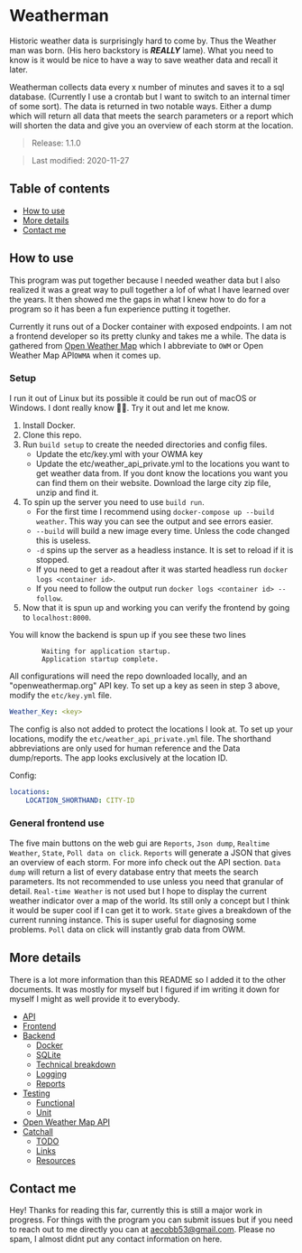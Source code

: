 # Weatherman

Historic weather data is surprisingly hard to come by. 
Thus the Weather man was born. 
(His hero backstory is ***REALLY*** lame). 
What you need to know is it would be nice to have a way to save weather data and recall it later. 

Weatherman collects data every x number of minutes and saves it to a sql database. 
(Currently I use a crontab but I want to switch to an internal timer of some sort). 
The data is returned in two notable ways. 
Either a dump which will return all data that meets the search parameters or a report which will shorten the data and give you an overview of each storm at the location. 

> Release:  1.1.0

> Last modified:  2020-11-27

## Table of contents

- [How to use](#how-to-use)
- [More details](#more-details)
- [Contact me](#contact-me)

## How to use

This program was put together because I needed weather data but I also realized it was a great way to pull together a lof of what I have learned over the years. 
It then showed me the gaps in what I knew how to do for a program so it has been a fun experience putting it together. 

Currently it runs out of a Docker container with exposed endpoints. 
I am not a frontend developer so its pretty clunky and takes me a while. 
The data is gathered from [Open Weather Map](https://openweathermap.org) which I abbreviate to `OWM` or Open Weather Map API`OWMA` when it comes up. 

### Setup

I run it out of Linux but its possible it could be run out of macOS or Windows. 
I dont really know :man_shrugging:. 
Try it out and let me know. 

1. Install Docker. 
2. Clone this repo. 
3. Run `build setup` to create the needed directories and config files. 
    - Update the etc/key.yml with your OWMA key
    - Update the etc/weather_api_private.yml to the locations you want to get weather data from. 
    If you dont know the locations you want you can find them on their website. 
    Download the large city zip file, unzip and find it. 
4. To spin up the server you need to use `build run`. 
    - For the first time I recommend using `docker-compose up --build weather`. This way you can see the output and see errors easier. 
    - `--build` will build a new image every time. Unless the code changed this is useless. 
    - `-d` spins up the server as a headless instance. It is set to reload if it is stopped. 
    - If you need to get a readout after it was started headless run `docker logs <container id>`. 
    - If you need to follow the output run `docker logs <container id> --follow`. 
5. Now that it is spun up and working you can verify the frontend by going to `localhost:8000`. 

You will know the backend is spun up if you see these two lines
```
        Waiting for application startup.
        Application startup complete.
```

All configurations will need the repo downloaded locally, and an "openweathermap.org" API key. 
To set up a key as seen in step 3 above, modify the `etc/key.yml` file. 

```yaml
Weather_Key: <key>
```

The config is also not added to protect the locations I look at. 
To set up your locations, modify the `etc/weather_api_private.yml` file. 
The shorthand abbreviations are only used for human reference and the Data dump/reports. 
The app looks exclusively at the location ID. 

Config:

```yaml
locations:
    LOCATION_SHORTHAND: CITY-ID
```

### General frontend use

The five main buttons on the web gui are `Reports`, `Json dump`, `Realtime Weather`, `State`, `Poll data on click`. 
`Reports` will generate a JSON that gives an overview of each storm. 
For more info check out the API section. 
`Data dump` will return a list of every database entry that meets the search parameters. 
Its not recommended to use unless you need that granular of detail. 
`Real-time Weather` is not used but I hope to display the current weather indicator over a map of the world. 
Its still only a concept but I think it would be super cool if I can get it to work. 
`State` gives a breakdown of the current running instance. 
This is super useful for diagnosing some problems. 
`Poll` data on click will instantly grab data from OWM. 

## More details

There is a lot more information than this README so I added it to the other documents. 
It was mostly for myself but I figured if im writing it down for myself I might as well provide it to everybody. 

- [API](docs/api.md)
- [Frontend](docs/frontend.md)
- [Backend](docs/backend.md)
    - [Docker](docs/backend.md#docker)
    - [SQLite](docs/backend.md#sqlite)
    - [Technical breakdown](docs/backend.md#technical-breakdown)
    - [Logging](docs/backend.md#logging)
    - [Reports](docs/backend.md#reports)
- [Testing](docs/testing.md)
    - [Functional](docs/testing.md#functional)
    - [Unit](docs/testing.md#unit)
- [Open Weather Map API](docs/open_weather_map_api.md)
- [Catchall](docs/catchall.md)
    - [TODO](docs/catchall.md#todo)
    - [Links](docs/catchall.md#links)
    - [Resources](docs/catchall.md#resources)

## Contact me

Hey! Thanks for reading this far, currently this is still a major work in progress. 
For things with the program you can submit issues but if you need to reach out to me directly 
you can at <aecobb53@gmail.com>. 
Please no spam, I almost didnt put any contact information on here. 
